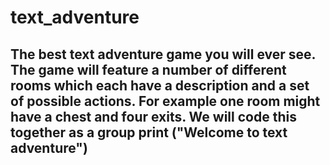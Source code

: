 # text_adventure
The best text adventure game you will ever see. 
The game will feature a number of different rooms which each have a description and a set of possible actions. For example one room might have a chest and four exits. We will code this together as a group
print ("Welcome to text adventure")
-----
